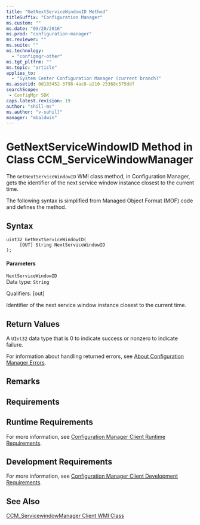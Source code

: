 ```yaml
---
title: "GetNextServiceWindowID Method"
titleSuffix: "Configuration Manager"
ms.custom: ""
ms.date: "09/20/2016"
ms.prod: "configuration-manager"
ms.reviewer: ""
ms.suite: ""
ms.technology:
  - "configmgr-other"
ms.tgt_pltfrm: ""
ms.topic: "article"
applies_to:
  - "System Center Configuration Manager (current branch)"
ms.assetid: 0d183452-3798-4ac8-a210-25368c575ddfsearchScope: - ConfigMgr SDK
caps.latest.revision: 19
author: "shill-ms"
ms.author: "v-suhill"
manager: "mbaldwin"
---
```

# GetNextServiceWindowID Method in Class CCM_ServiceWindowManager
The `GetNextServiceWindowID` WMI class method, in Configuration Manager, gets the identifier of the next service window instance closest to the current time.  

 The following syntax is simplified from Managed Object Format (MOF) code and defines the method.  

## Syntax  

```  
uint32 GetNextServiceWindowID(  
     [OUT] String NextServiceWindowID  
);  
```  

#### Parameters  
 `NextServiceWindowID`  
 Data type: `String`  

 Qualifiers: [out]  

 Identifier of the next service window instance closest to the current time.  

## Return Values  
 A `UInt32` data type that is 0 to indicate success or nonzero to indicate failure.  

 For information about handling returned errors, see [About Configuration Manager Errors](../../../../../develop/core/understand/about-configuration-manager-errors.md).  

## Remarks  

## Requirements  

## Runtime Requirements  
 For more information, see [Configuration Manager Client Runtime Requirements](../../../../../develop/core/reqs/client-runtime-requirements.md).  

## Development Requirements  
 For more information, see [Configuration Manager Client Development Requirements](../../../../../develop/core/reqs/client-development-requirements.md).  

## See Also  
 [CCM_ServicewindowManager Client WMI Class](../../../../../develop/reference/core/clients/sdk/ccm_servicewindowmanager-client-wmi-class.md)
